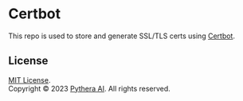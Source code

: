 # Certbot
This repo is used to store and generate SSL/TLS certs using [Certbot](https://github.com/hieupth/certbot).
## License
[MIT License]().<br>
Copyright &copy; 2023 [Pythera AI](https://github.com/pytheralab). All rights reserved.